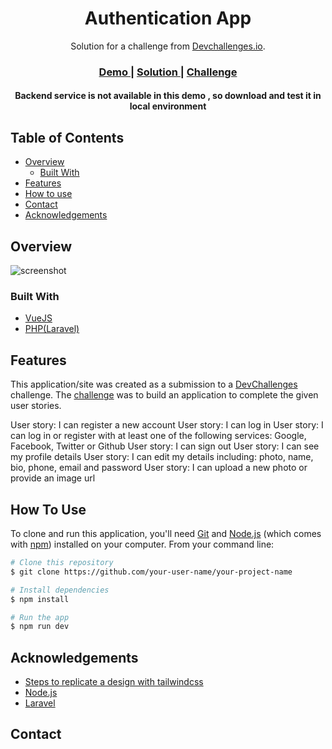 <!-- Please update value in the {}  -->

<h1 align="center">Authentication App</h1>

<div align="center">
   Solution for a challenge from  <a href="http://devchallenges.io" target="_blank">Devchallenges.io</a>.
</div>

<div align="center">
  <h3>
    <a href="https://authentication-app.netlify.app/">
      Demo
    </a>
    <span> | </span>
    <a href="https://github.com/Olivernha/Authentication-App/tree/main">
      Solution
    </a>
    <span> | </span>
    <a href="https://devchallenges.io/challenges/N1fvBjQfhlkctmwj1tnw">
      Challenge
    </a>
  </h3>
</div>
<div align="center">
   <h4 style="{color:"red"}">Backend service is not available in this demo  , so download and test it in local environment</h4>
</div>
<!-- TABLE OF CONTENTS -->

## Table of Contents

- [Overview](#overview)
  - [Built With](#built-with)
- [Features](#features)
- [How to use](#how-to-use)
- [Contact](#contact)
- [Acknowledgements](#acknowledgements)

<!-- OVERVIEW -->

## Overview

![screenshot](https://user-images.githubusercontent.com/16707738/92399059-5716eb00-f132-11ea-8b14-bcacdc8ec97b.png)

<!-- Introduce your projects by taking a screenshot or a gif. Try to tell visitors a story about your project by answering:

- Where can I see your demo?
- What was your experience?
- What have you learned/improved?
- Your wisdom? :) -->

### Built With

<!-- This section should list any major frameworks that you built your project using. Here are a few examples.-->

- [VueJS](https://v3.vuejs.org/)
- [PHP(Laravel)](https://laravel.com/)

## Features

<!-- List the features of your application or follow the template. Don't share the figma file here :) -->

This application/site was created as a submission to a [DevChallenges](https://devchallenges.io/challenges) challenge. The [challenge](https://devchallenges.io/challenges/N1fvBjQfhlkctmwj1tnw) was to build an application to complete the given user stories.

User story: I can register a new account
User story: I can log in
User story: I can log in or register with at least one of the following services: Google, Facebook, Twitter or Github
User story: I can sign out
User story: I can see my profile details
User story: I can edit my details including: photo, name, bio, phone, email and password
User story: I can upload a new photo or provide an image url

## How To Use

<!-- Example: -->

To clone and run this application, you'll need [Git](https://git-scm.com) and [Node.js](https://nodejs.org/en/download/) (which comes with [npm](http://npmjs.com)) installed on your computer. From your command line:

```bash
# Clone this repository
$ git clone https://github.com/your-user-name/your-project-name

# Install dependencies
$ npm install

# Run the app
$ npm run dev
```

## Acknowledgements

<!-- This section should list any articles or add-ons/plugins that helps you to complete the project. This is optional but it will help you in the future. For example -->

- [Steps to replicate a design with tailwindcss ](https://devchallenges-blogs.web.app/how-to-replicate-design/)
- [Node.js](https://nodejs.org/)
- [Laravel](https://laravel.com/)

## Contact

<!-- - Website [your-website.com](https://{your-web-site-link})
- GitHub [@your-username](https://{github.com/your-usermame}) -->

